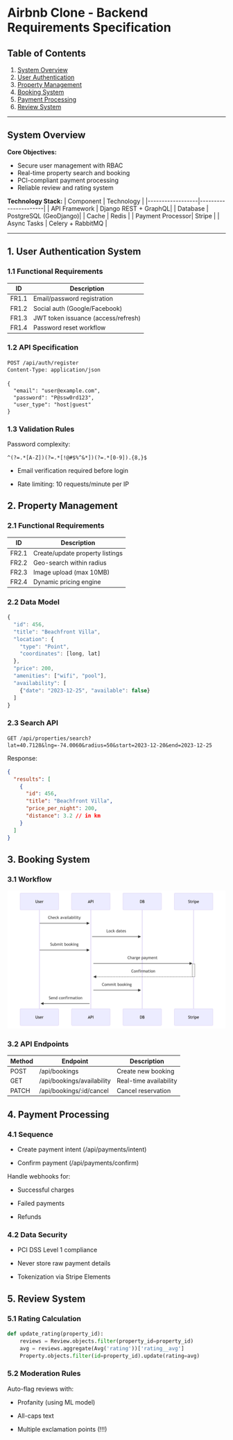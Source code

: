 # Airbnb Clone - Backend Requirements Specification

## Table of Contents
1. [System Overview](#system-overview)
2. [User Authentication](#1-user-authentication-system)
3. [Property Management](#2-property-management)
4. [Booking System](#3-booking-system) 
5. [Payment Processing](#4-payment-processing)
6. [Review System](#5-review-system)

---

## System Overview
**Core Objectives:**
- Secure user management with RBAC
- Real-time property search and booking
- PCI-compliant payment processing
- Reliable review and rating system

**Technology Stack:**
| Component        | Technology           |
|------------------|----------------------|
| API Framework    | Django REST + GraphQL|
| Database         | PostgreSQL (GeoDjango)|
| Cache            | Redis                |
| Payment Processor| Stripe               |
| Async Tasks      | Celery + RabbitMQ    |

---

## 1. User Authentication System

### 1.1 Functional Requirements
| ID     | Description                          |
|--------|-------------------------------------|
| FR1.1  | Email/password registration         |
| FR1.2  | Social auth (Google/Facebook)       |
| FR1.3  | JWT token issuance (access/refresh) |
| FR1.4  | Password reset workflow             |

### 1.2 API Specification
```http
POST /api/auth/register
Content-Type: application/json

{
  "email": "user@example.com",
  "password": "P@ssw0rd123",
  "user_type": "host|guest"
}
```

### 1.3 Validation Rules
Password complexity:

```regex
^(?=.*[A-Z])(?=.*[!@#$%^&*])(?=.*[0-9]).{8,}$
```
- Email verification required before login

- Rate limiting: 10 requests/minute per IP

## 2. Property Management
### 2.1 Functional Requirements


| ID	 |Description|
|--------|------------|
|FR2.1	 |Create/update property listings|
|FR2.2	 |Geo-search within radius|
|FR2.3	 |Image upload (max 10MB)|
|FR2.4	 |Dynamic pricing engine|

### 2.2 Data Model

```javascript
{
  "id": 456,
  "title": "Beachfront Villa",
  "location": {
    "type": "Point",
    "coordinates": [long, lat]
  },
  "price": 200,
  "amenities": ["wifi", "pool"],
  "availability": [
    {"date": "2023-12-25", "available": false}
  ]
}
```

### 2.3 Search API
```http
GET /api/properties/search?lat=40.7128&lng=-74.0060&radius=50&start=2023-12-20&end=2023-12-25
```

Response:

```json
{
  "results": [
    {
      "id": 456,
      "title": "Beachfront Villa",
      "price_per_night": 200,
      "distance": 3.2 // in km
    }
  ]
}
```
## 3. Booking System
### 3.1 Workflow

![](./flowcharts/booking-system.png)

### 3.2 API Endpoints

|Method	|Endpoint	|Description|
|-------|------------|--------|
POST	|/api/bookings	| Create new booking
GET 	|/api/bookings/availability| 	Real-time availability
PATCH	|/api/bookings/:id/cancel |	Cancel reservation


## 4. Payment Processing
### 4.1 Sequence

- Create payment intent (/api/payments/intent)

- Confirm payment (/api/payments/confirm)

Handle webhooks for:

- Successful charges

- Failed payments

- Refunds

### 4.2 Data Security
- PCI DSS Level 1 compliance

- Never store raw payment details

- Tokenization via Stripe Elements

## 5. Review System
### 5.1 Rating Calculation

```python
def update_rating(property_id):
    reviews = Review.objects.filter(property_id=property_id)
    avg = reviews.aggregate(Avg('rating'))['rating__avg']
    Property.objects.filter(id=property_id).update(rating=avg)
```

### 5.2 Moderation Rules
Auto-flag reviews with:

- Profanity (using ML model)

- All-caps text

- Multiple exclamation points (!!!)